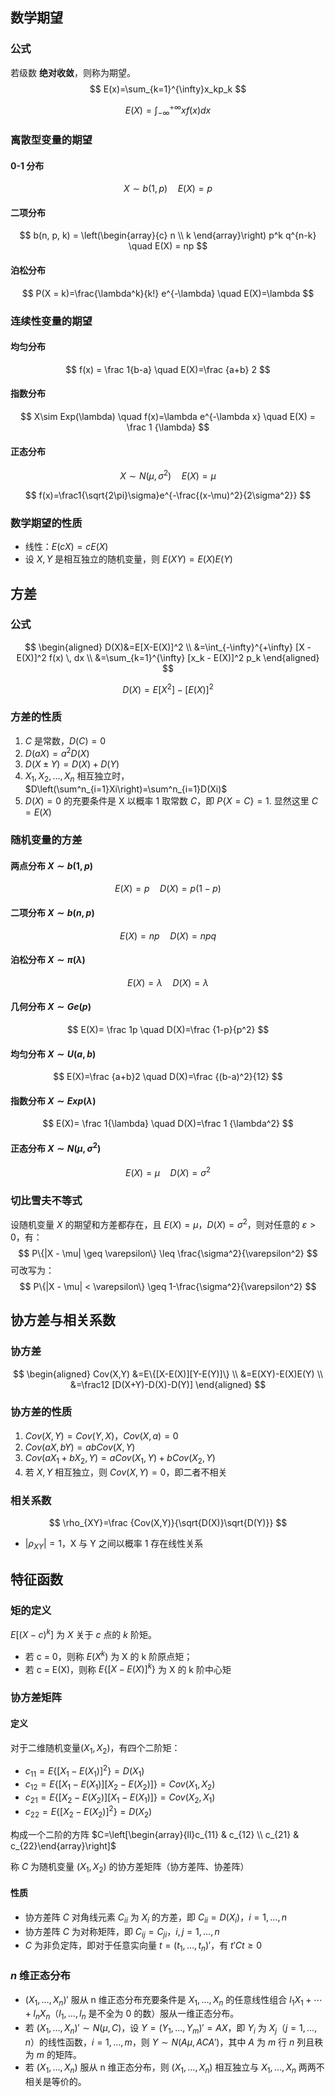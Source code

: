 ## 数学期望

### 公式

若级数 **绝对收敛**，则称为期望。
$$
E(x)=\sum_{k=1}^{\infty}x_kp_k
$$

$$
E(X)=\int_{-\infty}^{+\infty}xf(x)dx
$$



### 离散型变量的期望

#### 0-1 分布

$$
 X\sim b(1,p)\quad E(X) = p
$$

#### 二项分布

$$
b(n, p, k) = \left(\begin{array}{c} n \\ k \end{array}\right) p^k q^{n-k} \quad E(X) = np
$$

#### 泊松分布

$$
P(X = k)=\frac{\lambda^k}{k!} e^{-\lambda} \quad E(X)=\lambda
$$

### 连续性变量的期望

#### 均匀分布

$$
f(x) = \frac 1{b-a} \quad E(X)=\frac {a+b} 2
$$

#### 指数分布

$$
X\sim Exp(\lambda) \quad f(x)=\lambda e^{-\lambda x} \quad E(X) = \frac 1 {\lambda}
$$

#### 正态分布

$$
X\sim N(\mu,\sigma^2) \quad E(X)=\mu
$$

$$
f(x)=\frac1{\sqrt{2\pi}\sigma}e^{-\frac{(x-\mu)^2}{2\sigma^2}}
$$

### 数学期望的性质

- 线性：$E(cX)=cE(X)$
- 设 $X,Y$ 是相互独立的随机变量，则 $E(XY)=E(X)E(Y)$

## 方差

### 公式

$$
\begin{aligned}
D(X)&=E[X-E(X)]^2 \\
&=\int_{-\infty}^{+\infty} [X - E(X)]^2 f(x) \, dx \\
&=\sum_{k=1}^{\infty} [x_k - E(X)]^2 p_k
\end{aligned}
$$

$$
D(X)=E[X^2]-[E(X)]^2
$$

### 方差的性质

1. $C$ 是常数，$D(C)=0$​ 
2. $D(aX)=a^2D(X)$
3. $D(X\pm Y)=D(X)+D(Y)$​
4. $X_1,X_2,\dots,X_n$ 相互独立时，$D\left(\sum^n_{i=1}Xi\right)=\sum^n_{i=1}D(Xi)$
5. $D(X)=0$ 的充要条件是 X 以概率 1 取常数 $C$，即 $P\{X=C\}=1$. 显然这里 $C=E(X)$

### 随机变量的方差

#### 两点分布 $X\sim b(1,p)$

$$
E(X)=p \quad D(X)=p(1-p)
$$

#### 二项分布 $X \sim b(n,p)$​

$$
E(X)=np \quad D(X)=npq
$$

#### 泊松分布 $X \sim \pi(\lambda)$

$$
E(X)=\lambda \quad D(X)=\lambda
$$

#### 几何分布 $X\sim Ge(p)$

$$
E(X)= \frac 1p \quad D(X)=\frac {1-p}{p^2}
$$

#### 均匀分布 $X\sim U(a,b)$

$$
E(X)=\frac {a+b}2 \quad D(X)=\frac {(b-a)^2}{12}
$$

#### 指数分布 $X\sim Exp(\lambda)$​

$$
E(X)= \frac 1{\lambda} \quad D(X)=\frac 1 {\lambda^2}
$$

#### 正态分布 $X\sim N(\mu,\sigma^2)$

$$
E(X)=\mu \quad D(X)=\sigma^2
$$

### 切比雪夫不等式

设随机变量 $X$ 的期望和方差都存在，且 $E(X) = \mu$，$D(X) = \sigma^2$，则对任意的 $\varepsilon > 0$，有：
$$
P\{|X - \mu| \geq \varepsilon\} \leq \frac{\sigma^2}{\varepsilon^2}
$$
可改写为：
$$
P\{|X - \mu| < \varepsilon\} \geq 1-\frac{\sigma^2}{\varepsilon^2}
$$

## 协方差与相关系数

### 协方差

$$
\begin{aligned}
Cov(X,Y) &=E\{[X-E(X)][Y-E(Y)]\} \\
&=E(XY)-E(X)E(Y) \\
&=\frac12 [D(X+Y)-D(X)-D(Y)]
\end{aligned}
$$

### 协方差的性质

1. $Cov(X,Y)=Cov(Y,X)$，$Cov(X,a)=0$​
2. $Cov(aX,bY)=abCov(X,Y)$
3. $Cov(aX_1+bX_2,Y)=aCov(X_1,Y)+bCov(X_2,Y)$
4. 若 $X,Y$ 相互独立，则 $Cov(X,Y)=0$，即二者不相关

### 相关系数

$$
\rho_{XY}=\frac {Cov(X,Y)}{\sqrt{D(X)}\sqrt{D(Y)}}
$$

- $|\rho_{XY}|=1$，X 与 Y 之间以概率 1 存在线性关系

## 特征函数

### 矩的定义

$E[(X-c)^k]$ 为 $X$ 关于 $c$ 点的 $k$ 阶矩。

- 若 c = 0，则称 $E(X^k)$ 为 X 的 k 阶原点矩；
- 若 c = E(X)，则称 $E\{[X-E(X)]^k\}$ 为 X 的 k 阶中心矩

### 协方差矩阵

#### 定义

对于二维随机变量$(X_1,X_2)$，有四个二阶矩：

- $c_{11}=E\left\{\left[X_{1}-E\left(X_{1}\right)\right]^{2}\right\}=D\left(X_{1}\right)$
- $c_{12}=E\left\{\left[X_{1}-E\left(X_{1}\right)\right]\left[X_{2}-E\left(X_{2}\right)\right]\right\}=Cov\left(X_{1},X_{2}\right)$
- $c_{21}=E\{ [X_{2}-E(X_{2})][X_{1}-E(X_{1})]\}=Cov(X_{2},X_{1})$
- $c_{22}=E\left\{\left[X_{2}-E\left(X_{2}\right)\right]^{2}\right\}=D\left(X_{2}\right)$​

构成一个二阶的方阵 $C=\left[\begin{array}{ll}c_{11} & c_{12} \\ c_{21} & c_{22}\end{array}\right]$​

称 $C$ 为随机变量 $(X_1,X_2)$ 的协方差矩阵（协方差阵、协差阵）

#### 性质

- 协方差阵 $C$ 对角线元素 $C_{ii}$ 为 $X_i$ 的方差，即 $C_{ii}=D(X_i)$，$i = 1,\ldots,n$
- 协方差阵 $C$ 为对称矩阵，即 $C_{ij}=C_{ji}$，$i,j = 1,\ldots,n$
- $C$ 为非负定阵，即对于任意实向量 $t=(t_1,\ldots,t_n)'$，有 $t'Ct\geq0$

### $n$ 维正态分布

- $(X_1,\ldots,X_n)'$ 服从 n 维正态分布充要条件是 $X_1,\ldots,X_n$ 的任意线性组合 $l_1X_1+\cdots+l_nX_n$（$l_1,\ldots,l_n$ 是不全为 0 的数）服从一维正态分布。
- 若 $(X_1,\ldots,X_n)'\sim N(\mu,C)$，设 $Y=(Y_1,\ldots,Y_m)'=AX$，即 $Y_i$ 为 $X_j$（$j = 1,\ldots,n$）的线性函数，$i = 1,\ldots,m$，则 $Y\sim N(A\mu,ACA')$，其中 $A$ 为 $m$ 行 $n$ 列且秩为 $m$ 的矩阵。
- 若 $(X_1,\ldots,X_n)$ 服从 n 维正态分布，则 $(X_1,\ldots,X_n)$ 相互独立与 $X_1,\ldots,X_n$ 两两不相关是等价的。
